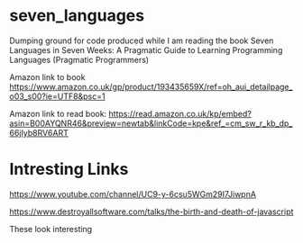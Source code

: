 # seven_languages
Dumping ground for code produced while I am reading the book Seven Languages in Seven Weeks: A Pragmatic Guide to Learning Programming Languages (Pragmatic Programmers)

Amazon link to book
https://www.amazon.co.uk/gp/product/193435659X/ref=oh_aui_detailpage_o03_s00?ie=UTF8&psc=1

Amazon link to read book:
https://read.amazon.co.uk/kp/embed?asin=B00AYQNR46&preview=newtab&linkCode=kpe&ref_=cm_sw_r_kb_dp_66jIyb8RV6ART


# Intresting Links
https://www.youtube.com/channel/UC9-y-6csu5WGm29I7JiwpnA


https://www.destroyallsoftware.com/talks/the-birth-and-death-of-javascript

These look interesting

